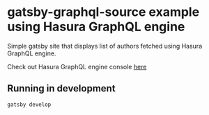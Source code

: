 # gatsby-graphql-source example using Hasura GraphQL engine

Simple gatsby site that displays list of authors fetched using Hasura GraphQL engine.

Check out Hasura GraphQL engine console [here](https://gatsby-ser.herokuapp.com/console/api-explorer)

## Running in development

`gatsby develop`
